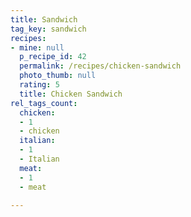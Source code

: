 ```yaml
---
title: Sandwich
tag_key: sandwich
recipes:
- mine: null
  p_recipe_id: 42
  permalink: /recipes/chicken-sandwich
  photo_thumb: null
  rating: 5
  title: Chicken Sandwich
rel_tags_count:
  chicken:
  - 1
  - chicken
  italian:
  - 1
  - Italian
  meat:
  - 1
  - meat

---
```

